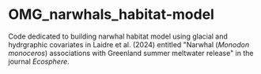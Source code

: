 # OMG_narwhals_habitat-model
Code dedicated to building narwhal habitat model using glacial and hydrgraphic covariates in Laidre et al. (2024) entitled "Narwhal (_Monodon monoceros_) associations with Greenland summer meltwater release" in the journal _Ecosphere_.
